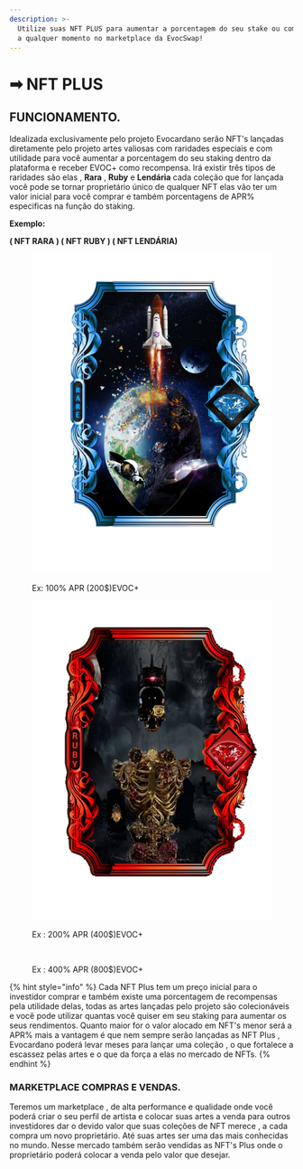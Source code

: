 ```yaml
---
description: >-
  Utilize suas NFT PLUS para aumentar a porcentagem do seu stake ou comercialize
  a qualquer momento no marketplace da EvocSwap!
---
```


# ➡ NFT PLUS

## FUNCIONAMENTO.

Idealizada exclusivamente pelo projeto Evocardano serão NFT's lançadas diretamente pelo projeto artes valiosas com raridades especiais e com utilidade para você aumentar a porcentagem do seu staking dentro da plataforma e receber EVOC+ como recompensa. Irá existir três tipos de  raridades são elas , **Rara** , **Ruby** e **Lendária** cada coleção que for lançada você pode se tornar proprietário único de qualquer NFT elas vão ter um valor inicial para você comprar e também porcentagens de APR% especificas na função do staking.

**Exemplo:**

&#x20;                   **( NFT RARA )                                        ( NFT RUBY )                                      ( NFT LENDÁRIA)**

<div>

<figure><img src="../.gitbook/assets/Rara.png" alt=""><figcaption><p>Ex: 100% APR (200$)EVOC+</p></figcaption></figure>

 

<figure><img src="../.gitbook/assets/Ruby.png" alt=""><figcaption><p>Ex : 200% APR (400$)EVOC+</p></figcaption></figure>

 

<figure><img src="../.gitbook/assets/Lendária.jpg" alt=""><figcaption><p>Ex : 400% APR (800$)EVOC+</p></figcaption></figure>

</div>

{% hint style="info" %}
Cada NFT Plus tem um preço inicial para o investidor comprar  e também existe uma porcentagem de recompensas pela utilidade delas, todas as artes lançadas pelo projeto são colecionáveis e você pode utilizar quantas você quiser em seu staking para aumentar os seus rendimentos. Quanto maior for o valor alocado em NFT's menor será a APR% mais a vantagem é que nem sempre serão lançadas as NFT Plus , Evocardano poderá levar meses para lançar uma coleção , o que fortalece a escassez pelas artes e o que da força a elas no mercado de NFTs.
{% endhint %}

### MARKETPLACE COMPRAS E VENDAS.

Teremos um marketplace , de alta performance e qualidade onde você poderá criar o seu perfil de artista e colocar suas artes a venda para outros investidores dar o devido valor que suas coleções de NFT merece , a cada compra um novo proprietário. Até suas artes ser uma das mais conhecidas no mundo. Nesse mercado também serão vendidas as NFT's Plus onde o proprietário poderá colocar a venda pelo valor que desejar.
